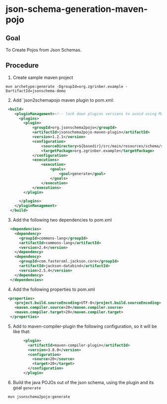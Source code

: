 # json-schema-generation-maven-pojo

## Goal

 To Create Pojos from Json Schemas.

 ## Procedure

 1. Create sample maven project
```shell
mvn archetype:generate -DgroupId=org.zgrinber.example -DartifactId=jsonschema-demo
```

2. Add `json2schemapojo maven plugin to pom.xml:
```xml
 <build>
    <pluginManagement><!-- lock down plugins versions to avoid using Maven defaults (may be moved to parent pom) -->
      <plugins>
        <plugin>
            <groupId>org.jsonschema2pojo</groupId>
            <artifactId>jsonschema2pojo-maven-plugin</artifactId>
            <version>1.2.1</version>
            <configuration>
                <sourceDirectory>${basedir}/src/main/resources/schema/sbom-1.4.schema.json</sourceDirectory>
                <targetPackage>org.zgrinber.example</targetPackage>
            </configuration>
            <executions>
                <execution>
                    <goals>
                        <goal>generate</goal>
                    </goals>
                </execution>
            </executions>
        </plugin>

      </plugins>
    </pluginManagement>
  </build>
```
3. Add the following two dependencies to pom.xml
```xml
  <dependencies>
    <dependency>
      <groupId>commons-lang</groupId>
      <artifactId>commons-lang</artifactId>
      <version>2.4</version>
    </dependency>
    <dependency>
      <groupId>com.fasterxml.jackson.core</groupId>
      <artifactId>jackson-databind</artifactId>
      <version>2.5.4</version>
    </dependency>
  </dependencies>
``` 
 4. Add the following properties to pom.xml
```xml
 <properties>
    <project.build.sourceEncoding>UTF-8</project.build.sourceEncoding>
    <maven.compiler.source>20</maven.compiler.source>
    <maven.compiler.target>20</maven.compiler.target>
  </properties>
```

5. Add to maven-compiler-plugin the following configuration, so it will be like  that:
```xml
        <plugin>
          <artifactId>maven-compiler-plugin</artifactId>
          <version>3.8.0</version>
          <configuration>
            <source>20</source>
            <target>20</target>
          </configuration>
        </plugin>
```
6. Build the java POJOs out of the json schema, using the plugin and its goal `generate`
```shell
 mvn jsonschema2pojo:generate
```

